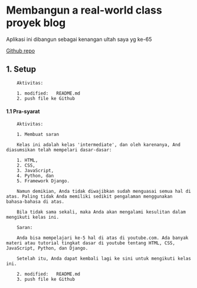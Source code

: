 # Membangun a real-world class proyek blog 
Aplikasi ini dibangun sebagai kenangan ultah saya yg ke-65

[Github repo](https://github.com/gurnitha/django-real-world-class-blog)


## 1. Setup

        Aktivitas:

        1. modified:   README.md
        2. push file ke Github


#### 1.1 Pra-syarat

        Aktivitas:

        1. Membuat saran

        Kelas ini adalah kelas 'intermediate', dan oleh karenanya, And diasumsikan telah mempelari dasar-dasar:

        1. HTML,
        2. CSS,
        3. JavaScript,
        4. Python, dan
        5. Framework Django.

        Namun demikian, Anda tidak diwajibkan sudah menguasai semua hal di atas. Paling tidak Anda memiliki sedikit pengalaman menggunakan bahasa-bahasa di atas.

        Bila tidak sama sekali, maka Anda akan mengalami kesulitan dalam mengikuti kelas ini.

        Saran:

        Anda bisa mempelajari ke-5 hal di atas di youtube.com. Ada banyak materi atau tutorial tingkat dasar di youtube tentang HTML, CSS, JavaScript, Python, dan Django.

        Setelah itu, Anda dapat kembali lagi ke sini untuk mengikuti kelas ini. 

        2. modified:   README.md
        3. push file ke Github